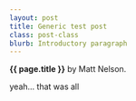 ```yaml
---
layout: post
title: Generic test post
class: post-class
blurb: Introductory paragraph
---
```


**{{ page.title }}** by Matt Nelson.

yeah... that was all
